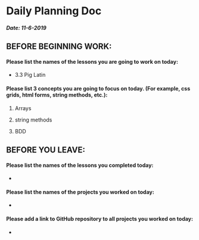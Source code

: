 # Daily Planning Doc

##### Date: 11-6-2019

## BEFORE BEGINNING WORK:


#### Please list the names of the lessons you are going to work on today:

* 3.3 Pig Latin


#### Please list 3 concepts you are going to focus on today. (For example, css grids, html forms, string methods, etc.):

1. Arrays

2. string methods

3. BDD



## BEFORE YOU LEAVE:


#### Please list the names of the lessons you completed today:

*


#### Please list the names of the projects you worked on today:

*

#### Please add a link to GitHub repository to all projects you worked on today:

*
